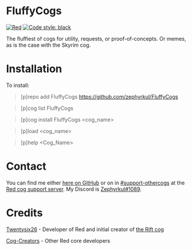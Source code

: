 # FluffyCogs

[![Red](https://img.shields.io/badge/Red-DiscordBot-red.svg)](https://github.com/Cog-Creators/Red-DiscordBot/tree/V3/develop)
[![Code style: black](https://img.shields.io/badge/code%20style-black-000000.svg)](https://github.com/ambv/black)

The fluffiest of cogs for utility, requests, or proof-of-concepts. Or memes, as is the case with the Skyrim cog.

# Installation

To install:

> [p]repo add FluffyCogs https://github.com/zephyrkul/FluffyCogs

> [p]cog list FluffyCogs

> [p]cog install FluffyCogs <cog_name>

> [p]load <cog_name>

> [p]help <Cog_Name>

# Contact

You can find me either [here on GitHub](https://github.com/zephyrkul/FluffyCogs/issues) or on in [#support-othercogs](https://discordapp.com/channels/240154543684321280/240212783503900673) at the [Red cog support server](https://discord.gg/GET4DVk). My Discord is [Zephyrkul#1089](https://discordapp.com/channels/@me/215640856839979008).

# Credits

[Twentysix26](https://github.com/Twentysix26) - Developer of Red and initial creator of [the Rift cog](https://github.com/Twentysix26/26-Cogs/blob/master/rift/)

[Cog-Creators](https://github.com/Cog-Creators) - Other Red core developers
